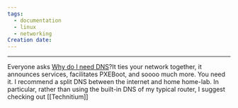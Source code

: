 ```yaml
---
tags:
  - documentation
  - linux
  - networking
Creation date:
---
```

---
Everyone asks [Why do I need DNS](https://www.google.com/search?q=why+do+I+need+DNS%3F&oq=why+do+I+need+DNS%3F&gs_lcrp=EgZjaHJvbWUyBggAEEUYOTIICAEQABgWGB4yCAgCEAAYFhgeMggIAxAAGBYYHjIICAQQABgWGB4yCAgFEAAYFhgeMggIBhAAGBYYHjIICAcQABgWGB4yCAgIEAAYFhgeMggICRAAGBYYHtIBCDQxMTRqMGo3qAIAsAIA&sourceid=chrome&ie=UTF-8)?It ties your network together, it announces services, facilitates PXEBoot, and soooo much more. You need it. I recommend a split DNS between the internet and home home-lab. In particular, rather than using the built-in DNS of my typical router, I suggest checking out [[Technitium]]